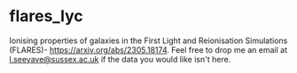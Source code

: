 # flares_lyc
Ionising properties of galaxies in the First Light and Reionisation Simulations (FLARES)- https://arxiv.org/abs/2305.18174.
Feel free to drop me an email at l.seeyave@sussex.ac.uk if the data you would like isn't here.
